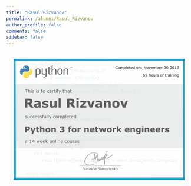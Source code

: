 ```yaml
---
title: "Rasul Rizvanov"
permalink: /alumni/Rasul_Rizvanov
author_profile: false
comments: false
sidebar: false
---
```


<div style="padding: 20px;">
  <img src="https://raw.githubusercontent.com/pyneng/pyneng.github.io/master/alumni/Rasul_Rizvanov.png" alt="Python for network engineers">
</div>

